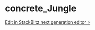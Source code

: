 # concrete_Jungle

[Edit in StackBlitz next generation editor ⚡️](https://stackblitz.com/~/github.com/JoshTheCyberSecuritySpecialist/concrete_Jungle)